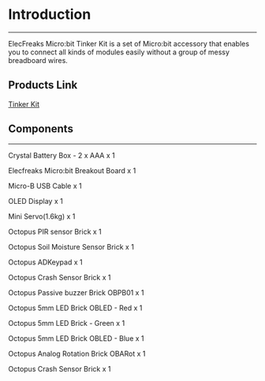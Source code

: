 # Introduction 
---
ElecFreaks Micro:bit Tinker Kit is a set of Micro:bit accessory that enables you to connect all kinds of modules easily without a group of messy breadboard wires.

## Products Link

[Tinker Kit](https://shop.elecfreaks.com/products/elecfreaks-micro-bit-tinker-kit-without-micro-bit-board?_pos=1&_sid=a3579b340&_ss=r)

## Components
---
Crystal Battery Box - 2 x AAA	x 1

Elecfreaks Micro:bit Breakout Board	x 1

Micro-B USB Cable	x	1

OLED Display x	1

Mini Servo(1.6kg)	x	1

Octopus PIR sensor Brick	x	1

Octopus Soil Moisture Sensor Brick	x	1

Octopus ADKeypad	x	1

Octopus Crash Sensor Brick	x	1

Octopus Passive buzzer Brick OBPB01	x	1

Octopus 5mm LED Brick OBLED - Red	x	1

Octopus 5mm LED Brick - Green	x	1

Octopus 5mm LED Brick OBLED - Blue	x	1

Octopus Analog Rotation Brick OBARot	x	1

Octopus Crash Sensor Brick	x	1
